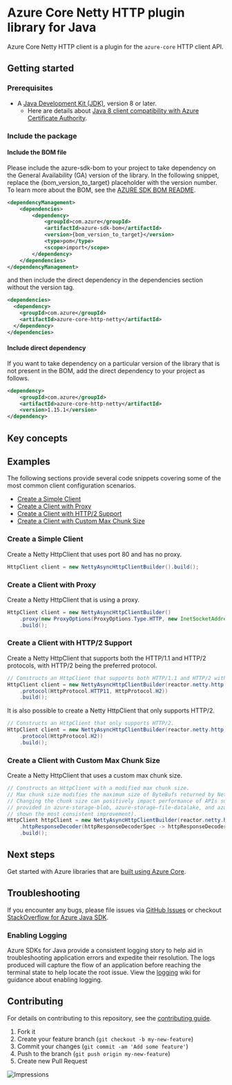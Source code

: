 # Azure Core Netty HTTP plugin library for Java

Azure Core Netty HTTP client is a plugin for the `azure-core` HTTP client API.

## Getting started

### Prerequisites

- A [Java Development Kit (JDK)][jdk_link], version 8 or later.
  - Here are details about [Java 8 client compatibility with Azure Certificate Authority][java8_client_compatibility].

### Include the package
#### Include the BOM file

Please include the azure-sdk-bom to your project to take dependency on the General Availability (GA) version of the library. In the following snippet, replace the {bom_version_to_target} placeholder with the version number.
To learn more about the BOM, see the [AZURE SDK BOM README](https://github.com/Azure/azure-sdk-for-java/blob/main/sdk/boms/azure-sdk-bom/README.md).

```xml
<dependencyManagement>
    <dependencies>
        <dependency>
            <groupId>com.azure</groupId>
            <artifactId>azure-sdk-bom</artifactId>
            <version>{bom_version_to_target}</version>
            <type>pom</type>
            <scope>import</scope>
        </dependency>
    </dependencies>
</dependencyManagement>
```
and then include the direct dependency in the dependencies section without the version tag.

```xml
<dependencies>
  <dependency>
    <groupId>com.azure</groupId>
    <artifactId>azure-core-http-netty</artifactId>
  </dependency>
</dependencies>
```

#### Include direct dependency
If you want to take dependency on a particular version of the library that is not present in the BOM,
add the direct dependency to your project as follows.

[//]: # ({x-version-update-start;com.azure:azure-core-http-netty;current})
```xml
<dependency>
    <groupId>com.azure</groupId>
    <artifactId>azure-core-http-netty</artifactId>
    <version>1.15.1</version>
</dependency>
```
[//]: # ({x-version-update-end})

## Key concepts

## Examples

The following sections provide several code snippets covering some of the most common client configuration scenarios.

- [Create a Simple Client](#create-a-simple-client)
- [Create a Client with Proxy](#create-a-client-with-proxy)
- [Create a Client with HTTP/2 Support](#create-a-client-with-http2-support)
- [Create a Client with Custom Max Chunk Size](#create-a-client-with-custom-max-chunk-size)

### Create a Simple Client

Create a Netty HttpClient that uses port 80 and has no proxy.

```java readme-sample-createBasicClient
HttpClient client = new NettyAsyncHttpClientBuilder().build();
```

### Create a Client with Proxy

Create a Netty HttpClient that is using a proxy.

```java readme-sample-createProxyClient
HttpClient client = new NettyAsyncHttpClientBuilder()
    .proxy(new ProxyOptions(ProxyOptions.Type.HTTP, new InetSocketAddress("<proxy-host>", 8888)))
    .build();
```

### Create a Client with HTTP/2 Support

Create a Netty HttpClient that supports both the HTTP/1.1 and HTTP/2 protocols, with HTTP/2 being the preferred
protocol.

```java readme-sample-useHttp2WithConfiguredNettyClient 
// Constructs an HttpClient that supports both HTTP/1.1 and HTTP/2 with HTTP/2 being the preferred protocol.
HttpClient client = new NettyAsyncHttpClientBuilder(reactor.netty.http.client.HttpClient.create()
    .protocol(HttpProtocol.HTTP11, HttpProtocol.H2))
    .build();
```

It is also possible to create a Netty HttpClient that only supports HTTP/2.

```java readme-sample-useHttp2OnlyWithConfiguredNettyClient
// Constructs an HttpClient that only supports HTTP/2.
HttpClient client = new NettyAsyncHttpClientBuilder(reactor.netty.http.client.HttpClient.create()
    .protocol(HttpProtocol.H2))
    .build();
```

### Create a Client with Custom Max Chunk Size

Create a Netty HttpClient that uses a custom max chunk size.

```java readme-sample-customMaxChunkSize
// Constructs an HttpClient with a modified max chunk size.
// Max chunk size modifies the maximum size of ByteBufs returned by Netty (later converted to ByteBuffer).
// Changing the chunk size can positively impact performance of APIs such as Storage's download to file methods
// provided in azure-storage-blob, azure-storage-file-datalake, and azure-storage-file-shares (32KB - 64KB have
// shown the most consistent improvement).
HttpClient httpClient = new NettyAsyncHttpClientBuilder(reactor.netty.http.client.HttpClient.create()
    .httpResponseDecoder(httpResponseDecoderSpec -> httpResponseDecoderSpec.maxChunkSize(64 * 1024)))
    .build();
```

## Next steps

Get started with Azure libraries that are [built using Azure Core](https://azure.github.io/azure-sdk/releases/latest/#java).

## Troubleshooting

If you encounter any bugs, please file issues via [GitHub Issues](https://github.com/Azure/azure-sdk-for-java/issues/new/choose)
or checkout [StackOverflow for Azure Java SDK](https://stackoverflow.com/questions/tagged/azure-java-sdk).

### Enabling Logging

Azure SDKs for Java provide a consistent logging story to help aid in troubleshooting application errors and expedite
their resolution. The logs produced will capture the flow of an application before reaching the terminal state to help
locate the root issue. View the [logging][logging] wiki for guidance about enabling logging.

## Contributing

For details on contributing to this repository, see the [contributing guide](https://github.com/Azure/azure-sdk-for-java/blob/main/CONTRIBUTING.md).

1. Fork it
1. Create your feature branch (`git checkout -b my-new-feature`)
1. Commit your changes (`git commit -am 'Add some feature'`)
1. Push to the branch (`git push origin my-new-feature`)
1. Create new Pull Request

<!-- Links -->
[logging]: https://github.com/Azure/azure-sdk-for-java/wiki/Logging-with-Azure-SDK
[jdk_link]: https://docs.microsoft.com/java/azure/jdk/?view=azure-java-stable
[java8_client_compatibility]: https://learn.microsoft.com/azure/security/fundamentals/azure-ca-details?tabs=root-and-subordinate-cas-list#client-compatibility-for-public-pkis

![Impressions](https://azure-sdk-impressions.azurewebsites.net/api/impressions/azure-sdk-for-java%2Fsdk%2Fcore%2Fazure-core-http-netty%2FREADME.png)
